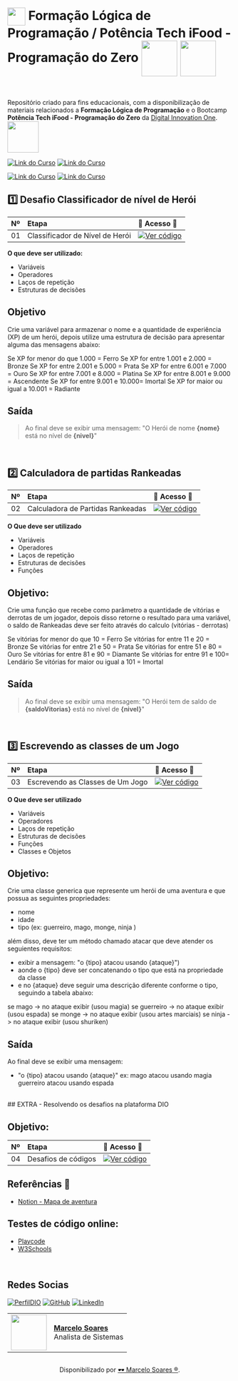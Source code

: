 <h1>
    <a href="https://www.dio.me/">
     <img align="center" width="40px" src="https://hermes.digitalinnovation.one/assets/diome/logo-minimized.png"></a>
    <span> Formação Lógica de Programação / Potência Tech iFood - Programação do Zero</span>
    <img align="center" width="80px" src="https://hermes.dio.me/tracks/977d1b41-5888-44d7-8e4c-57d2348748dc.png"></a>    
    <img align="center" width="80px" src="https://hermes.dio.me/tracks/9388e8d8-00d5-4007-a7c9-357324fe73fa.png"></a> 
</h1>
<br>

Repositório criado para fins educacionais, com a disponibilização de materiais relacionados a **Formação Lógica de Programação** e o Bootcamp **Potência Tech iFood - Programação do Zero** da [Digital Innovation One](https://www.dio.me/). 
<br>
<img width="70px" background-color="black" src="https://hermes.digitalinnovation.one/assets/diome/logo.svg">

[![Link do Curso](https://img.shields.io/badge/▶-000?style=for-the-badge&logo=movie&logoColor=E94D5F)](https://web.dio.me/track/formacao-logica-de-programacao) 
[![Link do Curso](https://img.shields.io/badge/Acesse%20o%20Curso%20na%20Plataforma-E94D5F?style=for-the-badge)](https://web.dio.me/track/formacao-logica-de-programacao) 

[![Link do Curso](https://img.shields.io/badge/▶-000?style=for-the-badge&logo=movie&logoColor=E94D5F)](https://web.dio.me/track/potencia-tech-ifood-programacao-do-zero) 
[![Link do Curso](https://img.shields.io/badge/Acesse%20o%20Curso%20na%20Plataforma-E94D5F?style=for-the-badge)](https://web.dio.me/track/potencia-tech-ifood-programacao-do-zero) 

## 1️⃣ Desafio Classificador de nível de Herói

<table>
  <thead>
    <tr align="left">
      <th>Nº</th>
      <th>Etapa</th>
      <th>📖 Acesso 📖</th>
    </tr>
  </thead>
  <tbody align="left">
    <tr>
      <td>01</td>
      <td>Classificador de Nível de Herói</td>
      <td align="center">
        <a href="https://github.com/Mdsoare/git-github/tree/main/dio-logica-programacao/codigo-desafio-heroi">
           <img align="center" alt="Ver código" src="https://img.shields.io/badge/Ver%20Material-30A3DC?style=for-the-badge">
        </a>
      </td>
    </tr>
  </tbody>
  <tfoot></tfoot>
</table>

**O que deve ser utilizado:**

- Variáveis
- Operadores
- Laços de repetição
- Estruturas de decisões

## Objetivo

Crie uma variável para armazenar o nome e a quantidade de experiência (XP) de um herói, depois utilize uma estrutura de decisão para apresentar alguma das mensagens abaixo:

Se XP for menor do que 1.000 = Ferro
Se XP for entre 1.001 e 2.000 = Bronze
Se XP for entre 2.001 e 5.000 = Prata
Se XP for entre 6.001 e 7.000 = Ouro
Se XP for entre 7.001 e 8.000 = Platina
Se XP for entre 8.001 e 9.000 = Ascendente
Se XP for entre 9.001 e 10.000= Imortal
Se XP for maior ou igual a 10.001 = Radiante

## Saída

> Ao final deve se exibir uma mensagem:
"O Herói de nome **{nome}** está no nível de **{nivel}**"
<br>

## 2️⃣ Calculadora de partidas Rankeadas

<table>
  <thead>
    <tr align="left">
      <th>Nº</th>
      <th>Etapa</th>
      <th>📖 Acesso 📖</th>
    </tr>
  </thead>
  <tbody align="left">
    <tr>
      <td>02</td>
      <td>Calculadora de Partidas Rankeadas</td>
      <td align="center">
        <a href="https://github.com/Mdsoare/git-github/tree/main/dio-logica-programacao/codigo-desafio-rank">
           <img align="center" alt="Ver código" src="https://img.shields.io/badge/Ver%20Material-E94D5F?style=for-the-badge">
        </a>
      </td>
    </tr>
  </tbody>
  <tfoot></tfoot>
</table>

**O Que deve ser utilizado**

- Variáveis
- Operadores
- Laços de repetição
- Estruturas de decisões
- Funções

## Objetivo:

Crie uma função que recebe como parâmetro a quantidade de vitórias e derrotas de um jogador,
depois disso retorne o resultado para uma variável, o saldo de Rankeadas deve ser feito através do calculo (vitórias - derrotas)

Se vitórias for menor do que 10 = Ferro
Se vitórias for entre 11 e 20 = Bronze
Se vitórias for entre 21 e 50 = Prata
Se vitórias for entre 51 e 80 = Ouro
Se vitórias for entre 81 e 90 = Diamante
Se vitórias for entre 91 e 100= Lendário
Se vitórias for maior ou igual a 101 = Imortal

## Saída

> Ao final deve se exibir uma mensagem:
"O Herói tem de saldo de **{saldoVitorias}** está no nível de **{nivel}**"
<br>

## 3️⃣ Escrevendo as classes de um Jogo

<table>
  <thead>
    <tr align="left">
      <th>Nº</th>
      <th>Etapa</th>
      <th>📖 Acesso 📖</th>
    </tr>
  </thead>
  <tbody align="left">
    <tr>
      <td>03</td>
      <td>Escrevendo as Classes de Um Jogo</td>
      <td align="center">
        <a href="https://github.com/Mdsoare/git-github/tree/main/dio-logica-programacao/codigo-desafio-classe">
           <img align="center" alt="Ver código" src="https://img.shields.io/badge/Ver%20Material-30A3DC?style=for-the-badge">
        </a>
      </td>
    </tr>
  </tbody>
  <tfoot></tfoot>
</table>

**O Que deve ser utilizado**

- Variáveis
- Operadores
- Laços de repetição
- Estruturas de decisões
- Funções
- Classes e Objetos

## Objetivo:

Crie uma classe generica que represente um herói de uma aventura e que possua as seguintes propriedades:

- nome
- idade
- tipo (ex: guerreiro, mago, monge, ninja )

além disso, deve ter um método chamado atacar que deve atender os seguientes requisitos:

- exibir a mensagem: "o {tipo} atacou usando {ataque}")
- aonde o {tipo} deve ser concatenando o tipo que está na propriedade da classe
- e no {ataque} deve seguir uma descrição diferente conforme o tipo, seguindo a tabela abaixo:

se mago -> no ataque exibir (usou magia)
se guerreiro -> no ataque exibir (usou espada)
se monge -> no ataque exibir (usou artes marciais)
se ninja -> no ataque exibir (usou shuriken)

## Saída

Ao final deve se exibir uma mensagem:

- "o {tipo} atacou usando {ataque}"
  ex: mago atacou usando magia
  guerreiro atacou usando espada

<br>
## EXTRA - Resolvendo os desafios na plataforma DIO

## Objetivo:

<table>
  <thead>
    <tr align="left">
      <th>Nº</th>
      <th>Etapa</th>
      <th>📖 Acesso 📖</th>
    </tr>
  </thead>
  <tbody align="left">
    <tr>
      <td>04</td>
      <td>Desafios de códigos</td>
      <td align="center">
        <a href="https://github.com/Mdsoare/git-github/tree/main/dio-logica-programacao/codigos-pbl">
           <img align="center" alt="Ver código" src="https://img.shields.io/badge/Ver%20Material-30A3DC?style=for-the-badge">
        </a>
      </td>
    </tr>
  </tbody>
  <tfoot></tfoot>
</table>

## Referências 🔎
- [Notion - Mapa de aventura](https://helpful-jump-17b.notion.site/Mapa-de-aventura-91f3e9bd923842149d4dba754dc65c07)

## Testes de código online:
- [Playcode](https://playcode.io/javascript)
- [W3Schools](https://www.w3schools.com/tryit/trycompiler.asp?filename=demo_nodejs)
<br>

## Redes Socias

[![PerfilDIO](https://img.shields.io/badge/DIO-0077B5?style=for-the-badge&logo=dio&logoColor=white)](https://web.dio.me/users/marcelo_soares92)
[![GitHub](https://img.shields.io/badge/GitHub-000?style=for-the-badge&logo=github&logoColor=30A3DC)](https://github.com/Mdsoare/)
[![LinkedIn](https://img.shields.io/badge/LinkedIn-0077B5?style=for-the-badge&logo=linkedin&logoColor=white)](https://www.linkedin.com/in/marcelodsoares/) 
<table>
  <tr>
    <td>
      <img width="80px" align="center" src="https://avatars.githubusercontent.com/Mdsoare"/>
    </td>
    <td align="left">
      <a href="https://github.com/Mdsoare">
        <span><b>Marcelo Soares</b></span>
      </a>
      <br>
      <span>Analista de Sistemas</span>
    </td>
  </tr>
</table>

##
<div align="center">Disponibilizado por <a href="https://github.com/Mdsoare">🕶 Marcelo Soares ®</a>.</div>
